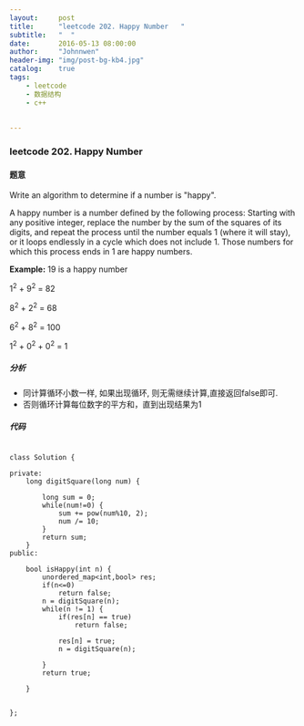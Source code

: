```yaml
---
layout:     post
title:      "leetcode 202. Happy Number   "
subtitle:   "  "
date:       2016-05-13 08:00:00
author:     "Johnnwen"
header-img: "img/post-bg-kb4.jpg"
catalog:    true
tags:
    - leetcode
    - 数据结构
    - c++
  
    
---
```



### leetcode 202. Happy Number  

#### 题意

Write an algorithm to determine if a number is "happy".

A happy number is a number defined by the following process: Starting with any positive integer, replace the number by the sum of the squares of its digits, and repeat the process until the number equals 1 (where it will stay), or it loops endlessly in a cycle which does not include 1. Those numbers for which this process ends in 1 are happy numbers.

**Example:** 19 is a happy number

1<sup>2</sup> + 9<sup>2</sup> = 82

8<sup>2</sup> + 2<sup>2</sup> = 68

6<sup>2</sup> + 8<sup>2</sup> = 100

1<sup>2</sup> + 0<sup>2</sup> + 0<sup>2</sup> = 1


##### 分析

* 同计算循环小数一样, 如果出现循环, 则无需继续计算,直接返回false即可. 
* 否则循环计算每位数字的平方和，直到出现结果为1

##### 代码

```

class Solution {
     
private:
    long digitSquare(long num) {  
        
        long sum = 0;  
        while(num!=0) {  
            sum += pow(num%10, 2);  
            num /= 10;  
        }  
        return sum;  
    }  
public:
    
    bool isHappy(int n) {
        unordered_map<int,bool> res; 
        if(n<=0) 
            return false;  
        n = digitSquare(n); 
        while(n != 1) {  
            if(res[n] == true) 
                return false; 
                
            res[n] = true;  
            n = digitSquare(n);  
           
        }  
        return true;  
        
    }
    
    
};

```
